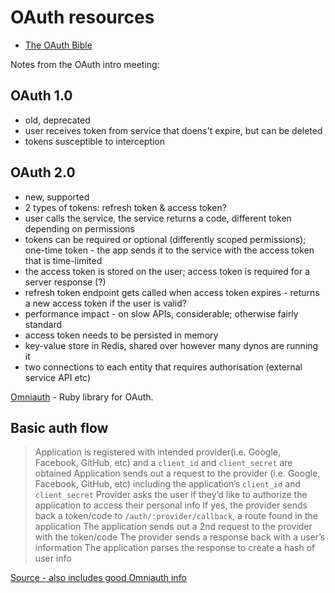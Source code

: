 # OAuth resources

* [The OAuth Bible](http://oauthbible.com/)  

Notes from the OAuth intro meeting:

## OAuth 1.0
* old, deprecated 
* user receives token from service that doens't expire, but can be deleted
* tokens susceptible to interception

## OAuth 2.0
* new, supported 
* 2 types of tokens: refresh token & access token?
* user calls the service, the service returns a code, different token depending on permissions
* tokens can be required or optional (differently scoped permissions); one-time token - the app sends it to the service with the access token that is time-limited
* the access token is stored on the user; access token is required for a server response (?)
* refresh token endpoint gets called when access token expires - returns a new access token if the user is valid? 
* performance impact - on slow APIs, considerable; otherwise fairly standard
* access token needs to be persisted in memory
* key-value store in Redis, shared over however many dynos are running it
* two connections to each entity that requires authorisation (external service API etc)

[Omniauth](https://github.com/omniauth/omniauth-oauth2) - Ruby library for OAuth.

## Basic auth flow

> Application is registered with intended provider(i.e. Google, Facebook, GitHub, etc) and a `client_id` and `client_secret` are obtained
> Application sends out a request to the provider (i.e. Google, Facebook, GitHub, etc) including the application’s `client_id` and `client_secret`
> Provider asks the user if they’d like to authorize the application to access their personal info
> If yes, the provider sends back a token/code to `/auth/:provider/callback`, a route found in the application
> The application sends out a 2nd request to the provider with the token/code
> The provider sends a response back with a user’s information
> The application parses the response to create a hash of user info

[Source - also includes good Omniauth info](https://medium.com/@ali_schlereth/omniauth-is-not-a-scary-monster-a23b21c4f739)

